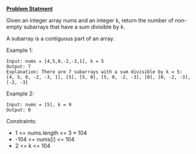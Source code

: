 **[Problem Statment](https://leetcode.com/problems/subarray-sums-divisible-by-k/)**

Given an integer array nums and an integer k, return the number of non-empty subarrays that have a sum divisible by k.

A subarray is a contiguous part of an array.

 
Example 1:
```
Input: nums = [4,5,0,-2,-3,1], k = 5
Output: 7
Explanation: There are 7 subarrays with a sum divisible by k = 5:
[4, 5, 0, -2, -3, 1], [5], [5, 0], [5, 0, -2, -3], [0], [0, -2, -3], [-2, -3]
```
Example 2:
```
Input: nums = [5], k = 9
Output: 0
``` 

Constraints:

- 1 <= nums.length <= 3 * 104
- -104 <= nums[i] <= 104
- 2 <= k <= 104
